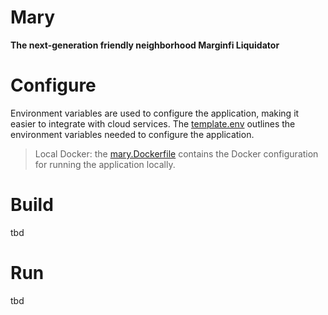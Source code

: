 # Mary 
**The next-generation friendly neighborhood Marginfi Liquidator**

# Configure
Environment variables are used to configure the application, making it easier to integrate with cloud services. The [template.env](template.env) outlines the environment variables needed to configure the application.

> Local Docker: the [mary.Dockerfile](mary.Dockerfile) contains the Docker configuration for running the application locally.

# Build
tbd

# Run
tbd